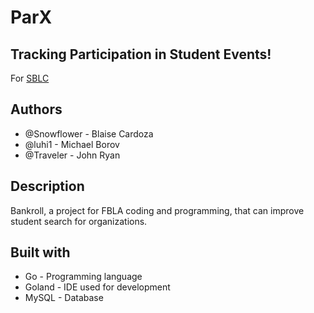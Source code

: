 # ParX
## Tracking Participation in Student Events!
For [SBLC](https://nevadafbla.org/conferences/state-business-leadership-conference/)
## Authors
* @Snowflower - Blaise Cardoza
* @luhi1 - Michael Borov
* @Traveler - John Ryan
## Description
Bankroll, a project for FBLA coding and programming, that can improve student search for organizations.
## Built with
* Go - Programming language
* Goland - IDE used for development
* MySQL - Database
